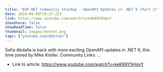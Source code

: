 ```yaml
---
title: "ASP.NET Community Standup - OpenAPI Updates in .NET 9 (Part 2)"
date: 2024-08-09T19:27:22Z
link: https://www.youtube.com/watch?v=keK69Y5HqvY
showShare: false
showReadTime: false
thumbnail: images/dotnet.png
tags: ["youtube.com/@dotnet"]
---
```

Safia Abdalla is back with more exciting OpenAPI updates in .NET 9, this time joined by Mike Kistler. Community Links: ...

- Link to article: https://www.youtube.com/watch?v=keK69Y5HqvY